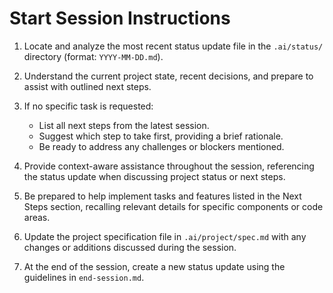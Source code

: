 # Start Session Instructions

1. Locate and analyze the most recent status update file in the `.ai/status/` directory (format: `YYYY-MM-DD.md`).

2. Understand the current project state, recent decisions, and prepare to assist with outlined next steps.

3. If no specific task is requested:

   - List all next steps from the latest session.
   - Suggest which step to take first, providing a brief rationale.
   - Be ready to address any challenges or blockers mentioned.

4. Provide context-aware assistance throughout the session, referencing the status update when discussing project status or next steps.

5. Be prepared to help implement tasks and features listed in the Next Steps section, recalling relevant details for specific components or code areas.

6. Update the project specification file in `.ai/project/spec.md` with any changes or additions discussed during the session.

7. At the end of the session, create a new status update using the guidelines in `end-session.md`.

